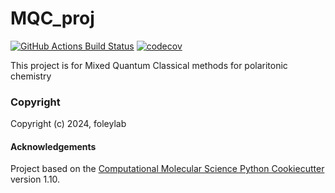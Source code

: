 MQC_proj
==============================
[//]: # (Badges)
[![GitHub Actions Build Status](https://github.com/REPLACE_WITH_OWNER_ACCOUNT/MQC_Proj/workflows/CI/badge.svg)](https://github.com/REPLACE_WITH_OWNER_ACCOUNT/MQC_Proj/actions?query=workflow%3ACI)
[![codecov](https://codecov.io/gh/REPLACE_WITH_OWNER_ACCOUNT/MQC_proj/branch/main/graph/badge.svg)](https://codecov.io/gh/REPLACE_WITH_OWNER_ACCOUNT/MQC_proj/branch/main)


This project is for Mixed Quantum Classical methods for polaritonic chemistry

### Copyright

Copyright (c) 2024, foleylab


#### Acknowledgements
 
Project based on the 
[Computational Molecular Science Python Cookiecutter](https://github.com/molssi/cookiecutter-cms) version 1.10.
